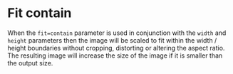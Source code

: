 # Fit contain

When the `fit=contain` parameter is used in conjunction with the `width` and `height` parameters then the image will be scaled to fit within the width / height boundaries without cropping, distorting or altering the aspect ratio. The resulting image will increase the size of the image if it is smaller than the output size.
